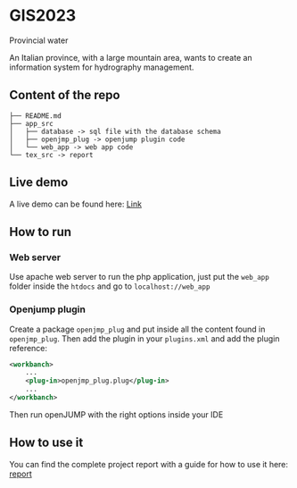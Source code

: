
# GIS2023
Provincial water

An Italian province, with a large mountain area, wants to create an information system for hydrography management.

## Content of the repo
```
├── README.md
├── app_src
│   ├── database -> sql file with the database schema
│   ├── openjmp_plug -> openjump plugin code
│   └── web_app -> web app code
└── tex_src -> report 
```

## Live demo

A live demo can be found here:
[Link](https://gis2023.bitsei.it)

## How to run

### Web server 

Use apache web server to run the php application, just put the `web_app` folder inside the `htdocs` and go to `localhost://web_app`

### Openjump plugin

Create a package `openjmp_plug` and put inside all the content found in `openjmp_plug`.
Then add the plugin in your `plugins.xml` and add the plugin reference:
```xml 
<workbanch>
    ...
    <plug-in>openjmp_plug.plug</plug-in>
    ...
</workbanch>
```
Then run openJUMP with the right options inside your IDE

## How to use it

You can find the complete project report with a guide for how to use it here: [report](tex_src/main.pdf)

